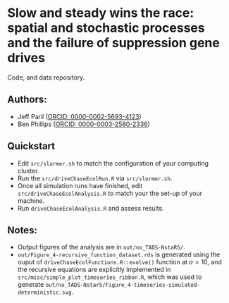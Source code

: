 # Slow and steady wins the race: spatial and stochastic processes and the failure of suppression gene drives

Code, and data repository.

## Authors:
- Jeff Paril ([ORCID: 0000-0002-5693-4123](https://orcid.org/0000-0002-5693-4123))
- Ben Phillips ([ORCID: 0000-0003-2580-2336](https://orcid.org/0000-0003-2580-2336))

## Quickstart
- Edit `src/slurmer.sh` to match the configuration of your computing cluster.
- Run the `src/driveChaseEcolRun.R` via `src/slurmer.sh`.
- Once all simulation runs have finished, edit `src/driveChaseEcolAnalysis.R` to match your the set-up of your machine.
- Run `driveChaseEcolAnalysis.R` and assess results.

## Notes:

- Output figures of the analysis are in `out/no_TADS-NstaR5/`.
- `out/Figure_4-recursive_function_dataset.rds` is generated using the ouput of `driveChaseEcolFunctions.R::evolve()` function at $\sigma=10$, and the recursive equations are explicitly implemented in `src/misc/simple_plot_timeseries_ribbon.R`, which was used to generate `out/no_TADS-Nstar5/Figure_4-timeseries-simulated-deterministic.svg`.
